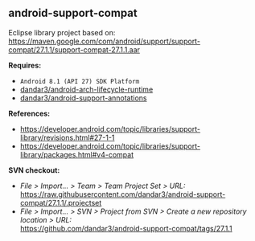 ## android-support-compat

Eclipse library project based on:<br/>
https://maven.google.com/com/android/support/support-compat/27.1.1/support-compat-27.1.1.aar

**Requires:**
- `Android 8.1 (API 27) SDK Platform`
- [dandar3/android-arch-lifecycle-runtime](https://github.com/dandar3/android-arch-lifecycle-runtime/tree/1.1.1)
- [dandar3/android-support-annotations](https://github.com/dandar3/android-support-annotations/tree/27.1.1)

**References:**
- https://developer.android.com/topic/libraries/support-library/revisions.html#27-1-1
- https://developer.android.com/topic/libraries/support-library/packages.html#v4-compat

**SVN checkout:**
- _File > Import... > Team > Team Project Set > URL:_<br/>
  https://raw.githubusercontent.com/dandar3/android-support-compat/27.1.1/.projectset
- _File > Import... > SVN > Project from SVN > Create a new repository location > URL:_<br/> 
  https://github.com/dandar3/android-support-compat/tags/27.1.1